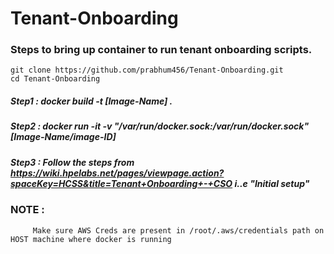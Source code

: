 # Tenant-Onboarding

### Steps to bring up container to run tenant onboarding scripts.

    git clone https://github.com/prabhum456/Tenant-Onboarding.git 
    cd Tenant-Onboarding

##### Step1 : docker build -t [Image-Name] .
##### Step2 : docker run -it -v "/var/run/docker.sock:/var/run/docker.sock" [Image-Name/image-ID]
##### Step3 : Follow the steps from  https://wiki.hpelabs.net/pages/viewpage.action?spaceKey=HCSS&title=Tenant+Onboarding+-+CSO i..e "Initial setup"
 
 
 
 ### NOTE : 
         Make sure AWS Creds are present in /root/.aws/credentials path on HOST machine where docker is running
 
